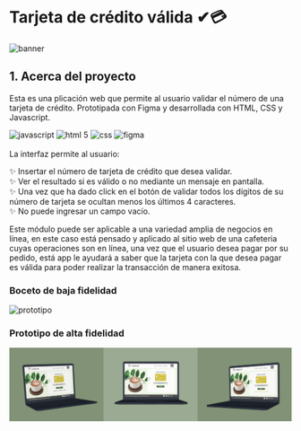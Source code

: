 # Tarjeta de crédito válida ✔💳
<img alt="banner" src="https://i.postimg.cc/RFsvPdSt/CREDIT-CARD-VALIDATION01.png" >


## 1. Acerca del proyecto

Esta es una plicación web que permite al usuario validar el número de una tarjeta de crédito. Prototipada con Figma y desarrollada con HTML, CSS y Javascript.

<div>
   <img alt="javascript" src="https://upload.wikimedia.org/wikipedia/commons/thumb/9/99/Unofficial_JavaScript_logo_2.svg/1200px-Unofficial_JavaScript_logo_2.svg.png" width="80" height="80">
  <img alt="html 5" src="https://cdn-icons-png.flaticon.com/512/1216/1216733.png" width="80" height="80">
   <img alt="css" src="https://w7.pngwing.com/pngs/241/797/png-transparent-cascading-style-sheets-css3-javascript-logo-world-wide-web-blue-angle-text-thumbnail.png" width="80" height="80">
    <img alt="figma" src="https://upload.wikimedia.org/wikipedia/commons/thumb/3/33/Figma-logo.svg/600px-Figma-logo.svg.png" width="60" height="80">
 </div>
<br>
La interfaz permite al usuario:<br>

✨ Insertar el número de tarjeta de crédito que desea validar.<br>
✨ Ver el resultado si es válido o no mediante un mensaje en pantalla.<br>
✨ Una vez que ha dado click en el botón de validar todos los dígitos de su número de tarjeta se ocultan menos los últimos 4 caracteres. <br>
✨ No puede ingresar un campo vacío. <br>

Este módulo puede ser aplicable a una variedad amplia de negocios en línea, en este caso está pensado y aplicado al sitio web de una cafeteria cuyas operaciones son en línea, una vez que el usuario desea pagar por su pedido, está app le ayudará a saber que la tarjeta con la que desea pagar es válida para poder realizar la transacción de manera exitosa. 



### Boceto de baja fidelidad
<img alt="prototipo" src="https://i.postimg.cc/PxCZDJ3w/photo1657478310.jpg" width="600" height="450">

### Prototipo de alta fidelidad
 <img alt="prototipo" src="https://github.com/abrilquinterog/CDMX012-card-validation/blob/main/src/assets/HiFiProt.png?raw=true">





